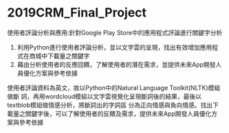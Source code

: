 # 2019CRM_Final_Project
使用者評論分析與應用:針對Google Play Store中的應用程式評論進行關鍵字分析

1. 利用Python進行使用者評論分析，並以文字雲的呈現，找出有效增加應用程式在商城中下載量之關鍵字
2. 藉由分析使用者的反應回饋，了解使用者的潛在需求，並提供未來App開發人員優化方案與參考依據

使用者評論資料為英文，故以Python中的Natural Language Toolkit(NLTK)模組做斷 詞，再用wordcloud模組以文字雲視覺化呈現斷詞後的結果，最後以textblob模組做情感分析，將斷詞出的字詞區 分為正向情感與負向情感。找出下載量之關鍵字後，可以了解使用者的反饋及需求，提供未來App開發人員優化方 案與參考依據
